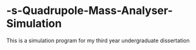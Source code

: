 # -s-Quadrupole-Mass-Analyser-Simulation
This is a simulation program for my third year undergraduate dissertation
